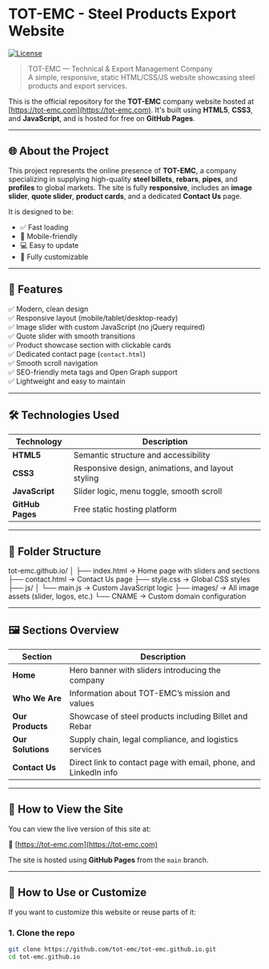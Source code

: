 # TOT-EMC - Steel Products Export Website

[![License](https://img.shields.io/github/license/tot-emc/tot-emc.github.io)](https://github.com/tot-emc/tot-emc.github.io/blob/main/LICENSE) 

> TOT-EMC — Technical & Export Management Company  
> A simple, responsive, static HTML/CSS/JS website showcasing steel products and export services.

This is the official repository for the **TOT-EMC** company website hosted at [https://tot-emc.com](https://tot-emc.com).  It's built using **HTML5**, **CSS3**, and **JavaScript**, and is hosted for free on **GitHub Pages**.

---

## 🌐 About the Project

This project represents the online presence of **TOT-EMC**, a company specializing in supplying high-quality **steel billets**, **rebars**, **pipes**, and **profiles** to global markets. The site is fully **responsive**, includes an **image slider**, **quote slider**, **product cards**, and a dedicated **Contact Us** page.

It is designed to be:
- ✅ Fast loading
- 📱 Mobile-friendly
- 💻 Easy to update
- 🔧 Fully customizable

---

## 🎯 Features

✅ Modern, clean design  
✅ Responsive layout (mobile/tablet/desktop-ready)  
✅ Image slider with custom JavaScript (no jQuery required)  
✅ Quote slider with smooth transitions  
✅ Product showcase section with clickable cards  
✅ Dedicated contact page (`contact.html`)  
✅ Smooth scroll navigation  
✅ SEO-friendly meta tags and Open Graph support  
✅ Lightweight and easy to maintain  

---

## 🛠️ Technologies Used

| Technology | Description |
|----------|-------------|
| **HTML5** | Semantic structure and accessibility |
| **CSS3** | Responsive design, animations, and layout styling |
| **JavaScript** | Slider logic, menu toggle, smooth scroll |
| **GitHub Pages** | Free static hosting platform |

---

## 📁 Folder Structure
tot-emc.github.io/
│
├── index.html            → Home page with sliders and sections
├── contact.html          → Contact Us page
├── style.css             → Global CSS styles
├── js/
│   └── main.js           → Custom JavaScript logic
├── images/               → All image assets (slider, logos, etc.)
└── CNAME                 → Custom domain configuration


---

## 🖼️ Sections Overview

| Section        | Description |
|----------------|-------------|
| **Home**       | Hero banner with sliders introducing the company |
| **Who We Are** | Information about TOT-EMC’s mission and values |
| **Our Products** | Showcase of steel products including Billet and Rebar |
| **Our Solutions** | Supply chain, legal compliance, and logistics services |
| **Contact Us** | Direct link to contact page with email, phone, and LinkedIn info |

---

## 🧪 How to View the Site

You can view the live version of this site at:

🔗 [https://tot-emc.com](https://tot-emc.com) 

The site is hosted using **GitHub Pages** from the `main` branch.

---

## 🧩 How to Use or Customize

If you want to customize this website or reuse parts of it:

### 1. Clone the repo

```bash
git clone https://github.com/tot-emc/tot-emc.github.io.git 
cd tot-emc.github.io
